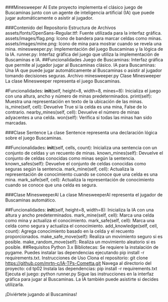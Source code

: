###Minesweeper AI
Este proyecto implementa el clásico juego de Buscaminas junto con un agente de inteligencia artificial (IA) que puede jugar automáticamente o asistir al jugador.

###Contenido del Repositorio
Estructura de Archivos
assets/fonts/OpenSans-Regular.ttf: Fuente utilizada para la interfaz gráfica.
assets/images/flag.png: Icono de bandera para marcar celdas como minas.
assets/images/mine.png: Icono de mina para mostrar cuando se revela una mina.
minesweeper.py: Implementación del juego Buscaminas y la lógica de la IA.
runner.py: Interfaz gráfica del juego que utiliza la implementación de Buscaminas e IA.
##Funcionalidades
Juego de Buscaminas: Interfaz gráfica que permite al jugador jugar al Buscaminas clásico.
IA para Buscaminas: Una IA que puede jugar automáticamente al Buscaminas o asistir al jugador tomando decisiones seguras.
Archivo minesweeper.py
Clase Minesweeper
La clase Minesweeper representa el juego Buscaminas.

#Funcionalidades:
__init__(self, height=8, width=8, mines=8): Inicializa el juego con una altura, ancho y número de minas predeterminados.
print(self): Muestra una representación en texto de la ubicación de las minas.
is_mine(self, cell): Devuelve True si la celda es una mina, False de lo contrario.
nearby_mines(self, cell): Devuelve el número de minas adyacentes a una celda.
won(self): Verifica si todas las minas han sido marcadas.

###Clase Sentence
La clase Sentence representa una declaración lógica sobre el juego Buscaminas.

##Funcionalidades:
__init__(self, cells, count): Inicializa una sentencia con un conjunto de celdas y un recuento de minas.
known_mines(self): Devuelve el conjunto de celdas conocidas como minas según la sentencia.
known_safes(self): Devuelve el conjunto de celdas conocidas como seguras según la sentencia.
mark_mine(self, cell): Actualiza la representación de conocimiento cuando se conoce que una celda es una mina.
mark_safe(self, cell): Actualiza la representación de conocimiento cuando se conoce que una celda es segura.

###Clase MinesweeperAI
La clase MinesweeperAI representa el jugador de Buscaminas automático.

##Funcionalidades:
__init__(self, height=8, width=8): Inicializa la IA con una altura y ancho predeterminados.
mark_mine(self, cell): Marca una celda como mina y actualiza el conocimiento.
mark_safe(self, cell): Marca una celda como segura y actualiza el conocimiento.
add_knowledge(self, cell, count): Agrega conocimiento basado en la celda y el recuento proporcionados.
make_safe_move(self): Realiza un movimiento seguro si es posible.
make_random_move(self): Realiza un movimiento aleatorio si es posible.
##Requisitos
Python 3.x
Bibliotecas: Se requiere la instalación de pygame. Puedes instalar las dependencias ejecutando pip install -r requirements.txt.
Instrucciones de Uso
Clona el repositorio: git clone https://github.com/mrtn-c/IA-TPs-Cometta.git
Navega al directorio del proyecto: cd tp02
Instala las dependencias: pip install -r requirements.txt
Ejecuta el juego: python runner.py
Sigue las instrucciones en la interfaz gráfica para jugar al Buscaminas. La IA también puede asistirte si decides utilizarla.

¡Diviértete jugando al Buscaminas!
